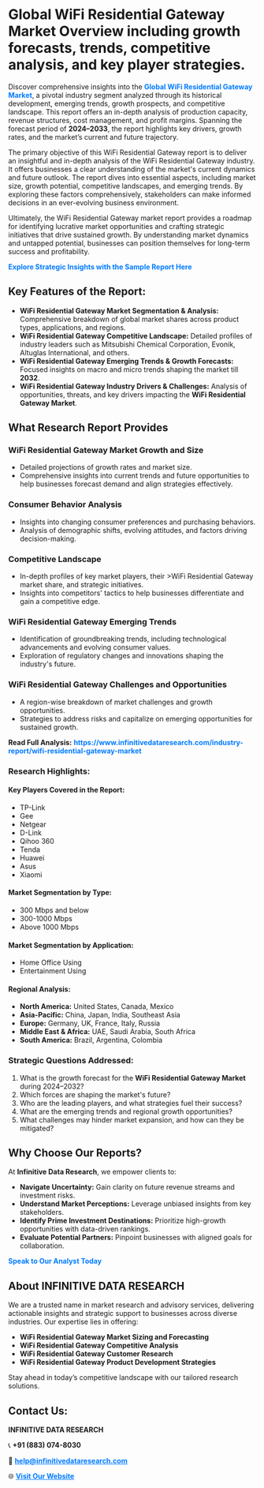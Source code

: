 <h1>Global WiFi Residential Gateway Market Overview including growth forecasts, trends, competitive analysis, and key player strategies.</h1>
<p>
Discover comprehensive insights into the 
<a href="https://www.infinitivedataresearch.com/industry-report/wifi-residential-gateway-market" rel="dofollow" style="color: #007BFF; text-decoration: none;"><strong>Global WiFi Residential Gateway Market</strong></a>, a pivotal industry segment analyzed through its historical development, emerging trends, growth prospects, and competitive landscape. This report offers an in-depth analysis of production capacity, revenue structures, cost management, and profit margins. Spanning the forecast period of <strong>2024–2033</strong>, the report highlights key drivers, growth rates, and the market’s current and future trajectory.
</p>
<p>
The primary objective of this WiFi Residential Gateway report is to deliver an insightful and in-depth analysis of the WiFi Residential Gateway industry. It offers businesses a clear understanding of the market's current dynamics and future outlook. The report dives into essential aspects, including market size, growth potential, competitive landscapes, and emerging trends. By exploring these factors comprehensively, stakeholders can make informed decisions in an ever-evolving business environment.
</p>
<p>
Ultimately, the WiFi Residential Gateway market report provides a roadmap for identifying lucrative market opportunities and crafting strategic initiatives that drive sustained growth. By understanding market dynamics and untapped potential, businesses can position themselves for long-term success and profitability.
</p>
<p>
<a href="https://www.infinitivedataresearch.com/request-sample/reportId=106494" style="color: #007BFF; text-decoration: none;"><strong>Explore Strategic Insights with the Sample Report Here</strong></a>
</p>

<h2>Key Features of the Report:</h2>
<ul>
<li><strong>WiFi Residential Gateway Market Segmentation & Analysis:</strong> Comprehensive breakdown of global market shares across product types, applications, and regions.</li>
<li><strong>WiFi Residential Gateway Competitive Landscape:</strong> Detailed profiles of industry leaders such as Mitsubishi Chemical Corporation, Evonik, Altuglas International, and others.</li>
<li><strong>WiFi Residential Gateway Emerging Trends & Growth Forecasts:</strong> Focused insights on macro and micro trends shaping the market till <strong>2032</strong>.</li>
<li><strong>WiFi Residential Gateway Industry Drivers & Challenges:</strong> Analysis of opportunities, threats, and key drivers impacting the <strong>WiFi Residential Gateway Market</strong>.</li>
</ul>

<h2>What Research Report Provides</h2>
<h3>WiFi Residential Gateway Market Growth and Size</h3>
<ul>
<li>Detailed projections of growth rates and market size.</li>
<li>Comprehensive insights into current trends and future opportunities to help businesses forecast demand and align strategies effectively.</li>
</ul>

<h3>Consumer Behavior Analysis</h3>
<ul>
<li>Insights into changing consumer preferences and purchasing behaviors.</li>
<li>Analysis of demographic shifts, evolving attitudes, and factors driving decision-making.</li>
</ul>

<h3>Competitive Landscape</h3>
<ul>
<li>In-depth profiles of key market players, their >WiFi Residential Gateway market share, and strategic initiatives.</li>
<li>Insights into competitors' tactics to help businesses differentiate and gain a competitive edge.</li>
</ul>

<h3>WiFi Residential Gateway Emerging Trends</h3>
<ul>
<li>Identification of groundbreaking trends, including technological advancements and evolving consumer values.</li>
<li>Exploration of regulatory changes and innovations shaping the industry's future.</li>
</ul>

<h3>WiFi Residential Gateway Challenges and Opportunities</h3>
<ul>
<li>A region-wise breakdown of market challenges and growth opportunities.</li>
<li>Strategies to address risks and capitalize on emerging opportunities for sustained growth.</li>
</ul>
<p><strong>Read Full Analysis:</strong> <a href="https://www.infinitivedataresearch.com/industry-report/wifi-residential-gateway-market" rel="dofollow" style="color: #007BFF; text-decoration: none;"><strong>https://www.infinitivedataresearch.com/industry-report/wifi-residential-gateway-market</strong></a></p>
<h3>Research Highlights:</h3>
<h4>Key Players Covered in the Report:</h4>
<ul><li>TP-Link</li><li>Gee</li><li>Netgear</li><li>D-Link</li><li>Qihoo 360</li><li>Tenda</li><li>Huawei</li><li>Asus</li><li>Xiaomi</li></ul>
<h4>Market Segmentation by Type:</h4>
<ul><li>300 Mbps and below</li><li>300-1000 Mbps</li><li>Above 1000 Mbps</li></ul>
<h4>Market Segmentation by Application:</h4>
<ul><li>Home Office Using</li><li>Entertainment Using</li></ul>

<h4>Regional Analysis:</h4>
<ul>
<li><strong>North America:</strong> United States, Canada, Mexico</li>
<li><strong>Asia-Pacific:</strong> China, Japan, India, Southeast Asia</li>
<li><strong>Europe:</strong> Germany, UK, France, Italy, Russia</li>
<li><strong>Middle East & Africa:</strong> UAE, Saudi Arabia, South Africa</li>
<li><strong>South America:</strong> Brazil, Argentina, Colombia</li>
</ul>

<h3>Strategic Questions Addressed:</h3>
<ol>
<li>What is the growth forecast for the <strong>WiFi Residential Gateway Market</strong> during 2024–2032?</li>
<li>Which forces are shaping the market's future?</li>
<li>Who are the leading players, and what strategies fuel their success?</li>
<li>What are the emerging trends and regional growth opportunities?</li>
<li>What challenges may hinder market expansion, and how can they be mitigated?</li>
</ol>

<h2>Why Choose Our Reports?</h2>
<p>At <strong>Infinitive Data Research</strong>, we empower clients to:</p>
<ul>
<li><strong>Navigate Uncertainty:</strong> Gain clarity on future revenue streams and investment risks.</li>
<li><strong>Understand Market Perceptions:</strong> Leverage unbiased insights from key stakeholders.</li>
<li><strong>Identify Prime Investment Destinations:</strong> Prioritize high-growth opportunities with data-driven rankings.</li>
<li><strong>Evaluate Potential Partners:</strong> Pinpoint businesses with aligned goals for collaboration.</li>
</ul>
<p><a href="https://www.infinitivedataresearch.com/industry-report/wifi-residential-gateway-market" rel="dofollow" style="color: #007BFF; text-decoration: none;"><strong>Speak to Our Analyst Today</strong></a></p>

<h2>About INFINITIVE DATA RESEARCH</h2>
<p>We are a trusted name in market research and advisory services, delivering actionable insights and strategic support to businesses across diverse industries. Our expertise lies in offering:</p>
<ul>
<li><strong>WiFi Residential Gateway Market Sizing and Forecasting</strong></li>
<li><strong>WiFi Residential Gateway Competitive Analysis</strong></li>
<li><strong>WiFi Residential Gateway Customer Research</strong></li>
<li><strong>WiFi Residential Gateway Product Development Strategies</strong></li>
</ul>
<p>Stay ahead in today’s competitive landscape with our tailored research solutions.</p>

<h2>Contact Us:</h2>
<p><strong>INFINITIVE DATA RESEARCH</strong></p>
<p>📞 <strong>+91 (883) 074-8030</strong></p>
<p>📧 <strong><a href="mailto:help@infinitivedataresearch.com" style="color: #007BFF;">help@infinitivedataresearch.com</a></strong></p>
<p>🌐 <strong><a href="https://www.infinitivedataresearch.com" rel="dofollow" style="color: #007BFF;">Visit Our Website</a></strong></p>